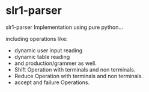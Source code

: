 # slr1-parser
slr1-parser Implementation using pure python...

including operations like:
  - dynamic user input reading
  - dynamic table reading
  - and production/grammer as well.
  - Shift Operation with terminals and non terminals.
  - Reduce Operation with terminals and non terminals.
  - accept and failure Operations.
